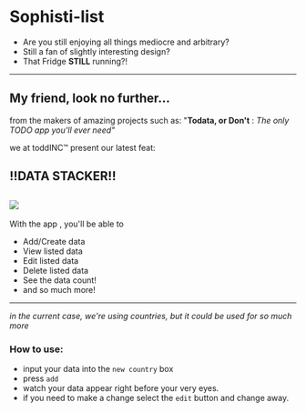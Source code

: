 #         __Sophisti-list__
  - Are you still enjoying all things mediocre and arbitrary?
  - Still a fan of slightly interesting design?
  - That Fridge __STILL__ running?!
  ---
  ## My friend, look no further...
  from the makers of amazing projects such as: "__Todata, or Don't__ : *The only TODO app you'll ever need"*

  we at toddINC™ present our latest feat:

  ##     __!!DATA STACKER!!__
  ![](https://external-content.duckduckgo.com/iu/?u=https%3A%2F%2Fthenucleararmsraceofalexenterprises.files.wordpress.com%2F2014%2F07%2Ftumblr_static_explosion_gif.gif&f=1&nofb=1)
  ---
  With the app , you'll be able to 
  - Add/Create data
  - View listed data
  - Edit listed data
  - Delete listed data
  - See the data count!
  - and so much more!

---
 *in the current case, we're using countries, but it could be used for so much more*
### How to use:
- input your data into the `new country` box
- press `add`
- watch your data appear right before your very eyes.
- if you need to make a change select the `edit` button and change away. 